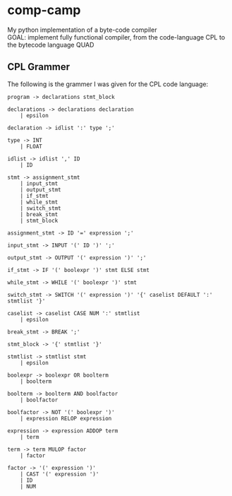 # comp-camp
My python implementation of a byte-code compiler <br />
GOAL: implement fully functional compiler, from the code-language CPL to the bytecode language QUAD


## CPL Grammer
The following is the grammer I was given for the CPL code language:

```
program -> declarations stmt_block

declarations -> declarations declaration
    | epsilon

declaration -> idlist ':' type ';'

type -> INT
    | FLOAT

idlist -> idlist ',' ID
    | ID

stmt -> assignment_stmt
    | input_stmt
    | output_stmt
    | if_stmt
    | while_stmt
    | switch_stmt
    | break_stmt
    | stmt_block

assignment_stmt -> ID '=' expression ';'

input_stmt -> INPUT '(' ID ')' ';'

output_stmt -> OUTPUT '(' expression ')' ';'

if_stmt -> IF '(' boolexpr ')' stmt ELSE stmt

while_stmt -> WHILE '(' boolexpr ')' stmt

switch_stmt -> SWITCH '(' expression ')' '{' caselist DEFAULT ':' stmtlist '}'

caselist -> caselist CASE NUM ':' stmtlist
    | epsilon

break_stmt -> BREAK ';'

stmt_block -> '{' stmtlist '}'

stmtlist -> stmtlist stmt
    | epsilon

boolexpr -> boolexpr OR boolterm
    | boolterm

boolterm -> boolterm AND boolfactor
    | boolfactor

boolfactor -> NOT '(' boolexpr ')'
    | expression RELOP expression

expression -> expression ADDOP term
    | term

term -> term MULOP factor
    | factor

factor -> '(' expression ')'
    | CAST '(' expression ')'
    | ID
    | NUM
```
